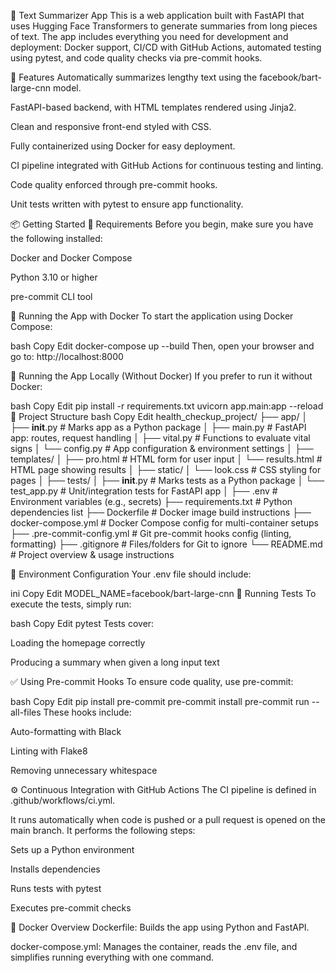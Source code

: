 📝 Text Summarizer App
This is a web application built with FastAPI that uses Hugging Face Transformers to generate summaries from long pieces of text. The app includes everything you need for development and deployment: Docker support, CI/CD with GitHub Actions, automated testing using pytest, and code quality checks via pre-commit hooks.

🚀 Features
Automatically summarizes lengthy text using the facebook/bart-large-cnn model.

FastAPI-based backend, with HTML templates rendered using Jinja2.

Clean and responsive front-end styled with CSS.

Fully containerized using Docker for easy deployment.

CI pipeline integrated with GitHub Actions for continuous testing and linting.

Code quality enforced through pre-commit hooks.

Unit tests written with pytest to ensure app functionality.

📦 Getting Started
🔧 Requirements
Before you begin, make sure you have the following installed:

Docker and Docker Compose

Python 3.10 or higher

pre-commit CLI tool

🐳 Running the App with Docker
To start the application using Docker Compose:

bash
Copy
Edit
docker-compose up --build
Then, open your browser and go to: http://localhost:8000

🧪 Running the App Locally (Without Docker)
If you prefer to run it without Docker:

bash
Copy
Edit
pip install -r requirements.txt
uvicorn app.main:app --reload
🧬 Project Structure
bash
Copy
Edit
health_checkup_project/
├── app/
│   ├── __init__.py           # Marks app as a Python package
│   ├── main.py               # FastAPI app: routes, request handling
│   ├── vital.py              # Functions to evaluate vital signs
│   └── config.py             # App configuration & environment settings
│
├── templates/
│   ├── pro.html              # HTML form for user input
│   └── results.html          # HTML page showing results
│
├── static/
│   └── look.css              # CSS styling for pages
│
├── tests/
│   ├── __init__.py           # Marks tests as a Python package
│   └── test_app.py           # Unit/integration tests for FastAPI app
│
├── .env                      # Environment variables (e.g., secrets)
├── requirements.txt          # Python dependencies list
├── Dockerfile                # Docker image build instructions
├── docker-compose.yml        # Docker Compose config for multi-container setups
├── .pre-commit-config.yml    # Git pre-commit hooks config (linting, formatting)
├── .gitignore                # Files/folders for Git to ignore
└── README.md                 # Project overview & usage instructions

🔑 Environment Configuration
Your .env file should include:

ini
Copy
Edit
MODEL_NAME=facebook/bart-large-cnn
🧪 Running Tests
To execute the tests, simply run:

bash
Copy
Edit
pytest
Tests cover:

Loading the homepage correctly

Producing a summary when given a long input text

✅ Using Pre-commit Hooks
To ensure code quality, use pre-commit:

bash
Copy
Edit
pip install pre-commit
pre-commit install
pre-commit run --all-files
These hooks include:

Auto-formatting with Black

Linting with Flake8

Removing unnecessary whitespace

⚙️ Continuous Integration with GitHub Actions
The CI pipeline is defined in .github/workflows/ci.yml.

It runs automatically when code is pushed or a pull request is opened on the main branch. It performs the following steps:

Sets up a Python environment

Installs dependencies

Runs tests with pytest

Executes pre-commit checks

🐳 Docker Overview
Dockerfile: Builds the app using Python and FastAPI.

docker-compose.yml: Manages the container, reads the .env file, and simplifies running everything with one command.
